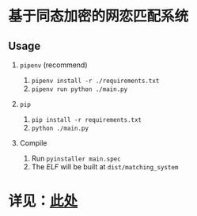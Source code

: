 # 基于同态加密的网恋匹配系统

## Usage
1. `pipenv` (recommend)
    1. `pipenv install -r ./requirements.txt`
    2. `pipenv run python ./main.py`

2. `pip` 
    1. `pip install -r requirements.txt`
    2. `python ./main.py`

3. Compile
    1. Run `pyinstaller main.spec`
    2. The *ELF* will be built at `dist/matching_system`

# 详见：[此处](https://klizz111.github.io/pk/match_system)
